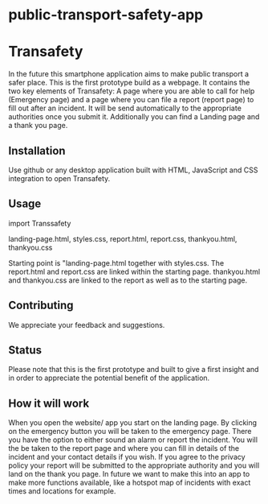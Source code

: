 # public-transport-safety-app
# Transafety
In the future this smartphone application aims to make public transport a safer place. This is the first prototype build as a webpage.
It contains the two key elements of Transafety: A page where you are able to call for help (Emergency page) and a page where you can file a report (report page) to fill out after an incident. It will be send automatically to the appropriate authorities once you submit it. 
Additionally you can find a Landing page and a thank you page.

## Installation
Use github or any desktop application built with HTML, JavaScript and CSS integration to open Transafety.

## Usage
import Transsafety

landing-page.html,
styles.css,
report.html,
report.css,
thankyou.html,
thankyou.css

Starting point is "landing-page.html together with styles.css. The report.html and report.css are linked within the starting page. thankyou.html and thankyou.css are linked to the report as well as to the starting page. 

## Contributing
We appreciate your feedback and suggestions.

## Status
Please note that this is the first prototype and built to give a first insight and in order to appreciate the potential benefit of the application.

## How it will work
When you open the website/ app you start on the landing page.
By clicking on the emergency button you will be taken to the emergency page. There you have the option to either sound an alarm or report the incident.
You will the be taken to the report page and where you can fill in details of the incident and your contact details if you wish. If you agree to the privacy policy your report will be submitted to the appropriate authority and you will land on the thank you page.
In future we want to make this into an app to make more functions available, like a hotspot map of incidents with exact times and locations for example. 

